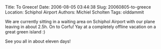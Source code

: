 Title: To Greece!
Date: 2006-08-05 03:44:38
Slug: 20060805-to-greece
Location: Schiphol Airport
Authors: Michiel Scholten
Tags: olddammit

<p>We are currently sitting in a waiting area on Schiphol Airport with our plane leaving in about 2.5h. On to Corfu! Yay at a completely offline vacation on a great green island :)</p>
<p>See you all in about eleven days!
</p>
